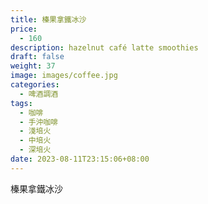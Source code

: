 ```yaml
---
title: 榛果拿鐵冰沙
price:
  - 160
description: hazelnut café latte smoothies
draft: false
weight: 37
image: images/coffee.jpg
categories:
  - 啤酒調酒
tags:
  - 咖啡
  - 手沖咖啡
  - 淺培火
  - 中培火
  - 深培火
date: 2023-08-11T23:15:06+08:00
---
```


 榛果拿鐵冰沙
